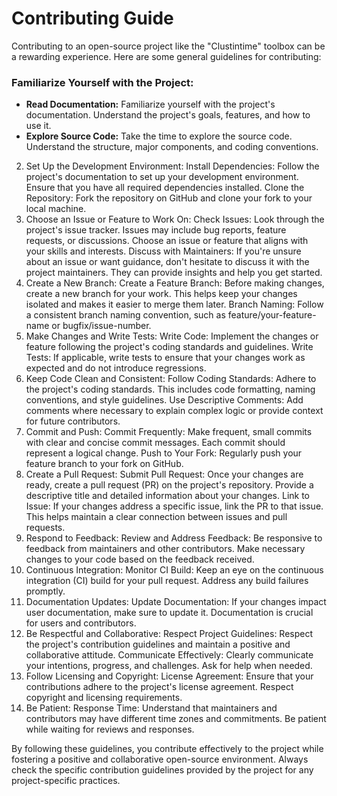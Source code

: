 # Contributing Guide
Contributing to an open-source project like the "Clustintime" toolbox can be a rewarding experience. Here are some general guidelines for contributing:

### Familiarize Yourself with the Project:
- **Read Documentation:**
Familiarize yourself with the project's documentation. Understand the project's goals, features, and how to use it.
- **Explore Source Code:**
Take the time to explore the source code. Understand the structure, major components, and coding conventions.
2. Set Up the Development Environment:
Install Dependencies:
Follow the project's documentation to set up your development environment. Ensure that you have all required dependencies installed.
Clone the Repository:
Fork the repository on GitHub and clone your fork to your local machine.
3. Choose an Issue or Feature to Work On:
Check Issues:
Look through the project's issue tracker. Issues may include bug reports, feature requests, or discussions. Choose an issue or feature that aligns with your skills and interests.
Discuss with Maintainers:
If you're unsure about an issue or want guidance, don't hesitate to discuss it with the project maintainers. They can provide insights and help you get started.
4. Create a New Branch:
Create a Feature Branch:
Before making changes, create a new branch for your work. This helps keep your changes isolated and makes it easier to merge them later.
Branch Naming:
Follow a consistent branch naming convention, such as feature/your-feature-name or bugfix/issue-number.
5. Make Changes and Write Tests:
Write Code:
Implement the changes or feature following the project's coding standards and guidelines.
Write Tests:
If applicable, write tests to ensure that your changes work as expected and do not introduce regressions.
6. Keep Code Clean and Consistent:
Follow Coding Standards:
Adhere to the project's coding standards. This includes code formatting, naming conventions, and style guidelines.
Use Descriptive Comments:
Add comments where necessary to explain complex logic or provide context for future contributors.
7. Commit and Push:
Commit Frequently:
Make frequent, small commits with clear and concise commit messages. Each commit should represent a logical change.
Push to Your Fork:
Regularly push your feature branch to your fork on GitHub.
8. Create a Pull Request:
Submit Pull Request:
Once your changes are ready, create a pull request (PR) on the project's repository. Provide a descriptive title and detailed information about your changes.
Link to Issue:
If your changes address a specific issue, link the PR to that issue. This helps maintain a clear connection between issues and pull requests.
9. Respond to Feedback:
Review and Address Feedback:
Be responsive to feedback from maintainers and other contributors. Make necessary changes to your code based on the feedback received.
10. Continuous Integration:
Monitor CI Build:
Keep an eye on the continuous integration (CI) build for your pull request. Address any build failures promptly.
11. Documentation Updates:
Update Documentation:
If your changes impact user documentation, make sure to update it. Documentation is crucial for users and contributors.
12. Be Respectful and Collaborative:
Respect Project Guidelines:
Respect the project's contribution guidelines and maintain a positive and collaborative attitude.
Communicate Effectively:
Clearly communicate your intentions, progress, and challenges. Ask for help when needed.
13. Follow Licensing and Copyright:
License Agreement:
Ensure that your contributions adhere to the project's license agreement. Respect copyright and licensing requirements.
14. Be Patient:
Response Time:
Understand that maintainers and contributors may have different time zones and commitments. Be patient while waiting for reviews and responses.

By following these guidelines, you contribute effectively to the project while fostering a positive and collaborative open-source environment. Always check the specific contribution guidelines provided by the project for any project-specific practices.
